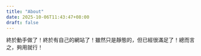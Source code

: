 ```yaml
---
title: "About"
date: 2025-10-06T11:43:47+08:00
draft: false
---
```

終於動手做了！終於有自己的網站了！雖然只是靜態的，但已經很滿足了！總而言之，夠用就行！
